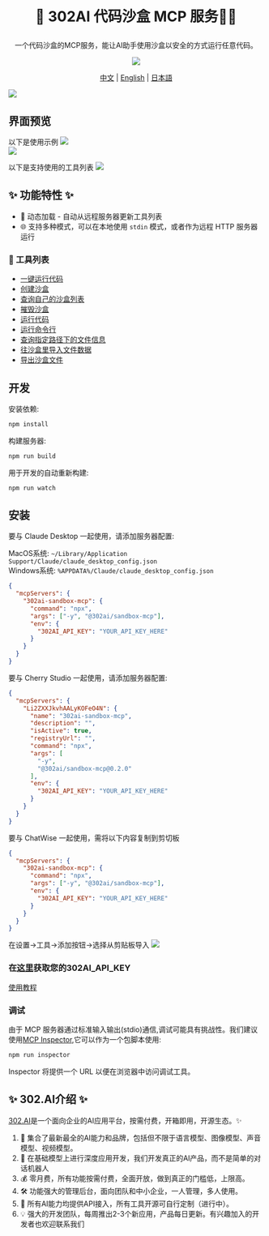 # <p align="center">🤖 302AI 代码沙盒 MCP 服务🚀✨</p>

<p align="center">一个代码沙盒的MCP服务，能让AI助手使用沙盒以安全的方式运行任意代码。</p>

<p align="center"><a href="https://www.npmjs.com/package/@302ai/sandbox-mcp" target="blank"><img src="https://file.302.ai/gpt/imgs/github/20250102/72a57c4263944b73bf521830878ae39a.png" /></a></p >

<p align="center"><a href="README_zh.md">中文</a> | <a href="README.md">English</a> | <a href="README_ja.md">日本語</a></p>

![](docs/302_Sandbox_MCP_Server.png) 

## 界面预览
以下是使用示例
![](docs/302_Sandbox_MCP_Server_screenshot_01.jpg)     
![](docs/302_Sandbox_MCP_Server_screenshot_02.jpg)     

以下是支持使用的工具列表
![](docs/302_Sandbox_MCP_Server_screenshot_03.png)

   

## ✨ 功能特性 ✨
- 🔧 动态加载 - 自动从远程服务器更新工具列表
- 🌐 支持多种模式，可以在本地使用 `stdin` 模式，或者作为远程 HTTP 服务器运行
### 🚀 工具列表
- [一键运行代码](https://302ai.apifox.cn/api-276039652)
- [创建沙盒](https://302ai.apifox.cn/api-276079606)
- [查询自己的沙盒列表](https://302ai.apifox.cn/api-276086526)
- [摧毁沙盒](https://302ai.apifox.cn/api-276092957)
- [运行代码](https://302ai.apifox.cn/api-276100061)
- [运行命令行](https://302ai.apifox.cn/api-276106261)
- [查询指定路径下的文件信息](https://302ai.apifox.cn/api-276110558)
- [往沙盒里导入文件数据](https://302ai.apifox.cn/api-276123813)
- [导出沙盒文件](https://302ai.apifox.cn/api-276123525)

## 开发

安装依赖:

```bash
npm install
```

构建服务器:

```bash
npm run build
```

用于开发的自动重新构建:

```bash
npm run watch
```

## 安装

要与 Claude Desktop 一起使用，请添加服务器配置:

MacOS系统: `~/Library/Application Support/Claude/claude_desktop_config.json`    
Windows系统: `%APPDATA%/Claude/claude_desktop_config.json`

```json
{
  "mcpServers": {
    "302ai-sandbox-mcp": {
      "command": "npx",
      "args": ["-y", "@302ai/sandbox-mcp"],
      "env": {
        "302AI_API_KEY": "YOUR_API_KEY_HERE"
      }
    }
  }
}
```

要与 Cherry Studio 一起使用，请添加服务器配置:

```json
{
  "mcpServers": {
    "Li2ZXXJkvhAALyKOFeO4N": {
      "name": "302ai-sandbox-mcp",
      "description": "",
      "isActive": true,
      "registryUrl": "",
      "command": "npx",
      "args": [
        "-y",
        "@302ai/sandbox-mcp@0.2.0"
      ],
      "env": {
        "302AI_API_KEY": "YOUR_API_KEY_HERE"
      }
    }
  }
}
```

要与 ChatWise 一起使用，需将以下内容复制到剪切板
```json
{
  "mcpServers": {
    "302ai-sandbox-mcp": {
      "command": "npx",
      "args": ["-y", "@302ai/sandbox-mcp"],
      "env": {
        "302AI_API_KEY": "YOUR_API_KEY_HERE"
      }
    }
  }
}
```
在设置->工具->添加按钮->选择从剪贴板导入
![](docs/302_Sandbox_MCP_Server_screenshot_04.jpg)

### 在[这里](https://dash.302.ai/apis/list)获取您的302AI_API_KEY
[使用教程](https://help.302.ai/docs/API-guan-li)

### 调试

由于 MCP 服务器通过标准输入输出(stdio)通信,调试可能具有挑战性。我们建议使用[MCP Inspector](https://github.com/modelcontextprotocol/inspector),它可以作为一个包脚本使用:

```bash
npm run inspector
```

Inspector 将提供一个 URL 以便在浏览器中访问调试工具。

## ✨ 302.AI介绍 ✨
[302.AI](https://302.ai)是一个面向企业的AI应用平台，按需付费，开箱即用，开源生态。✨
1. 🧠 集合了最新最全的AI能力和品牌，包括但不限于语言模型、图像模型、声音模型、视频模型。
2. 🚀 在基础模型上进行深度应用开发，我们开发真正的AI产品，而不是简单的对话机器人
3. 💰 零月费，所有功能按需付费，全面开放，做到真正的门槛低，上限高。
4. 🛠 功能强大的管理后台，面向团队和中小企业，一人管理，多人使用。
5. 🔗 所有AI能力均提供API接入，所有工具开源可自行定制（进行中）。
6. 💡 强大的开发团队，每周推出2-3个新应用，产品每日更新。有兴趣加入的开发者也欢迎联系我们
